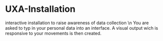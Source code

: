 # UXA-Installation
interactive installation to raise awareness of data collection
\n You are asked to typ in your personal data into an interface. A visual output wich is responsive to your movements is then created. 

